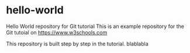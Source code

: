 # hello-world
Hello World repository for Git tutorial
This is an example repository for the Git tutoial on https://www.w3schools.com

This repository is built step by step in the tutorial. blablabla
